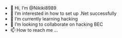 - 👋 Hi, I’m @Nikiki8989
- 👀 I’m interested in how to set up .Net successfully  
- 🌱 I’m currently learning hacking
- 💞️ I’m looking to collaborate on hacking BEC
- 📫 How to reach me ...

<!---
Nikiki8989/Nikiki8989 is a ✨ special ✨ repository because its `README.md` (this file) appears on your GitHub profile.
You can click the Preview link to take a look at your changes.
--->
